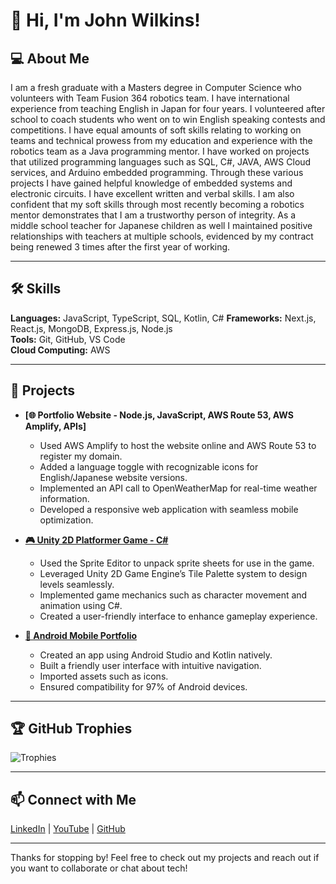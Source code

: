 # 👋 Hi, I'm John Wilkins!

## 💻 About Me
I am a fresh graduate with a Masters degree in Computer Science who volunteers with Team Fusion 364 robotics team. I have international experience from teaching English in Japan for four years. I volunteered after school to coach students who went on to win English speaking contests and competitions. I have equal amounts of soft skills relating to working on teams and technical prowess from my education and experience with the robotics team as a Java programming mentor.
I have worked on projects that utilized programming languages such as SQL, C#, JAVA, AWS Cloud services, and Arduino embedded programming. Through these various projects I have gained helpful knowledge of embedded systems and electronic circuits. I have excellent written and verbal skills.
I am also confident that my soft skills through most recently becoming a robotics mentor demonstrates that I am a trustworthy person of integrity. As a middle school teacher for Japanese children as well I maintained positive relationships with teachers at multiple schools, evidenced by my contract being renewed 3 times after the first year of working. 


---

## 🛠️ Skills
**Languages:** JavaScript, TypeScript, SQL, Kotlin, C#
**Frameworks:** Next.js, React.js, MongoDB, Express.js, Node.js  
**Tools:** Git, GitHub, VS Code  
**Cloud Computing:** AWS

---

## 🚀 Projects


- **[🌐 Portfolio Website - Node.js, JavaScript, AWS Route 53, AWS Amplify, APIs]**  
  - Used AWS Amplify to host the website online and AWS Route 53 to register my domain.  
  - Added a language toggle with recognizable icons for English/Japanese website versions.  
  - Implemented an API call to OpenWeatherMap for real-time weather information.  
  - Developed a responsive web application with seamless mobile optimization.
    


- **[🎮 Unity 2D Platformer Game - C#](https://github.com/wilkinsjohnstanley/2DUnityGame)**  
  - Used the Sprite Editor to unpack sprite sheets for use in the game.  
  - Leveraged Unity 2D Game Engine’s Tile Palette system to design levels seamlessly.  
  - Implemented game mechanics such as character movement and animation using C#.  
  - Created a user-friendly interface to enhance gameplay experience.

- **[📱 Android Mobile Portfolio](https://github.com/wilkinsjohnstanley/KotlinPortfolioApp)**  
  - Created an app using Android Studio and Kotlin natively.  
  - Built a friendly user interface with intuitive navigation.  
  - Imported assets such as icons.  
  - Ensured compatibility for 97% of Android devices.

---

## 🏆 GitHub Trophies
![Trophies](https://github-profile-trophy.vercel.app/?username=wilkinsjohnstanley&theme=radical)

---

## 📫 Connect with Me
[LinkedIn](https://www.linkedin.com/in/wilkinsjohnstanley) | [YouTube](https://youtube.com/@John-Wilkins) | [GitHub](https://github.com/wilkinsjohnstanley)

---

Thanks for stopping by! Feel free to check out my projects and reach out if you want to collaborate or chat about tech!

